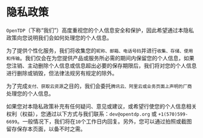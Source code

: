 # 隐私政策

[//]: #author (若海)
[//]: #time (2023-07-18 12:00:00)
[//]: #tags (隐私,规则)
[//]: #thumb (https://www.rehiy.com/usr/uploads/thumb/2.jpg)

`OpenTDP`（下称“我们”）高度重视您的个人信息安全和保护，因此希望通过本隐私政策向您说明我们会如何处理您的个人信息。

为了提供个性化服务，我们将收集您的`昵称、邮箱、电话号码`并进行`收集、存储、使用和传输`。我们仅会在为您提供产品或服务所必需的期间内保留您的个人信息，如果您注销、主动删除个人信息或信息超出必要的保存期限后，我们将对您的个人信息进行删除或销毁，但法律法规另有规定的除外。

为了完成`支付、获取云资源`之目的，我们会委托`腾讯云、阿里云或业务页面上声明的厂商`处理您的个人信息。

如果您对本隐私政策补充有任何疑问、意见或建议，或希望行使您的个人信息相关权利（权益），您通过以下方式与我们联系：`dev@opentdp.org` 或 `+1(570)599-6699`。一般情况下，我们将在`10`个工作日内回复。另外，您可以通过拍照或截图留存保存本页面，以备不时之需。
